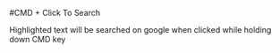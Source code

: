 #CMD + Click To Search

Highlighted text will be searched on google when clicked while holding down CMD key